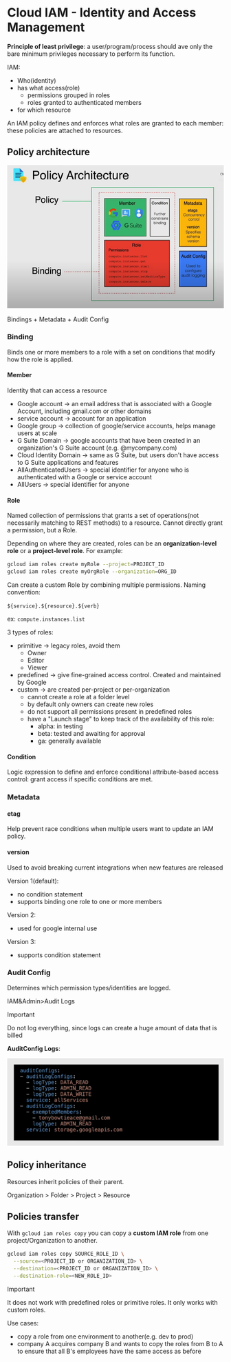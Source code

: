 # Cloud IAM - Identity and Access Management

**Principle of least privilege**: a user/program/process should ave only the bare minimum privileges necessary to perform its function.

IAM:

- Who(identity)
- has what access(role)
  - permissions grouped in roles
  - roles granted to authenticated members
- for which resource

An IAM policy defines and enforces what roles are granted to each member: these policies are attached to resources.

## Policy architecture

![ch4.1-cloud-iam.policyArchitecture](ch4.1-cloud-iam.policyArchitecture.png)

Bindings + Metadata + Audit Config

### Binding

Binds one or more members to a role with a set on conditions that modify how the role is applied.

#### Member

Identity that can access a resource

- Google account -> an email address that is associated with a Google Account, including gmail.com or other domains
- service account -> account for an application
- Google group -> collection of google/service accounts, helps manage users at scale
- G Suite Domain -> google accounts that have been created in an organization's G Suite account (e.g. @mycompany.com)
- Cloud Identity Domain -> same as G Suite, but users don't have access to G Suite applications and features
- AllAuthenticatedUsers -> special identifier for anyone who is authenticated with a Google or service account
- AllUsers -> special identifier for anyone

#### Role

Named collection of permissions that grants a set of operations(not necessarily matching to REST methods) to a resource. Cannot directly grant a permission, but a Role.

Depending on where they are created, roles can be an **organization-level role** or a **project-level role**. For example:

```sh
gcloud iam roles create myRole --project=PROJECT_ID
gcloud iam roles create myOrgRole --organization=ORG_ID
```

Can create a custom Role by combining multiple permissions. Naming convention:

`${service}.${resource}.${verb}`

ex: `compute.instances.list`

3 types of roles:

- primitive -> legacy roles, avoid them
  - Owner
  - Editor
  - Viewer
- predefined -> give fine-grained access control. Created and maintained by Google
- custom -> are created per-project or per-organization
  - cannot create a role at a folder level
  - by default only owners can create new roles
  - do not support all permissions present in predefined roles
  - have a "Launch stage" to keep track of the availability of this role:
    - alpha: in testing
    - beta: tested and awaiting for approval
    - ga: generally available

#### Condition

Logic expression to define and enforce conditional attribute-based access control: grant access if specific conditions are met.

### Metadata

#### etag

Help prevent race conditions when multiple users want to update an IAM policy.

#### version

Used to avoid breaking current integrations when new features are released

Version 1(default):

- no condition statement
- supports binding one role to one or more members

Version 2:

- used for google internal use

Version 3:

- supports condition statement

### Audit Config

Determines which permission types/identities are logged.

IAM&Admin>Audit Logs

> [!IMPORTANT]
> Do not log everything, since logs can create a huge amount of data that is billed

**AuditConfig Logs**:

![alt text](ch4.1-cloud-iam.auditConfigLogs.png)

## Policy inheritance

Resources inherit policies of their parent.

Organization > Folder > Project > Resource

## Policies transfer

With `gcloud iam roles copy` you can copy a **custom IAM role** from one project/Organization to another.

```sh
gcloud iam roles copy SOURCE_ROLE_ID \
  --source=<PROJECT_ID or ORGANIZATION_ID> \
  --destination=<PROJECT_ID or ORGANIZATION_ID> \
  --destination-role=<NEW_ROLE_ID>
```

> [!IMPORTANT]
> It does not work with predefined roles or primitive roles. It only works with custom roles.

Use cases:

- copy a role from one environment to another(e.g. dev to prod)
- company A acquires company B and wants to copy the roles from B to A to ensure that all B's employees have the same access as before
